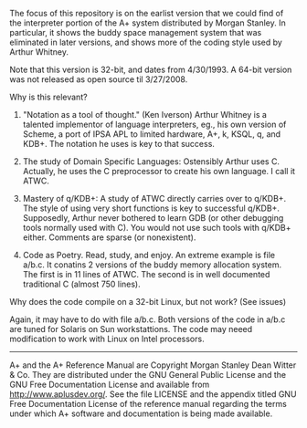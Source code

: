 The focus of this repository is on the earlist version that we could
find of the interpreter portion of the A+ system distributed by 
Morgan Stanley.  In particular, it shows the buddy space management
system that was eliminated in later versions, and shows more of the
coding style used by Arthur Whitney.

Note that this version is 32-bit, and dates from 4/30/1993.
A 64-bit version was not released as open source til 3/27/2008.

Why is this relevant?

1) "Notation as a tool of thought."  (Ken Iverson)
Arthur Whitney is a talented implementor of language interpreters, eg.,
his own version of Scheme, a port of IPSA APL to limited hardware, A+,
k, KSQL, q, and KDB+.  The notation he uses is key to that success.

2) The study of Domain Specific Languages:  Ostensibly Arthur uses C.
Actually, he uses the C preprocessor to create his own language.
I call it ATWC.

3) Mastery of q/KDB+:  A study of ATWC directly carries over to q/KDB+.
The style of using very short functions is key to successful q/KDB+.
Supposedly, Arthur never bothered to learn GDB (or other debugging tools
normally used with C).  You would not use such tools with q/KDB+ either.
Comments are sparse (or nonexistent).

4) Code as Poetry.  Read, study, and enjoy.
An extreme example is file a/b.c.  It conatins 2 versions of the buddy
memory allocation system.  The first is in 11 lines of ATWC.
The second is in well documented traditional C (almost 750 lines).

Why does the code compile on a 32-bit Linux, but not work? (See issues)

Again, it may have to do with file a/b.c.  Both versions of the code in
a/b.c are tuned for Solaris on Sun workstattions. The code may
neeed modification to work with Linux on Intel processors.

-------------------------------------------------------------------------

A+ and the A+ Reference Manual are Copyright Morgan Stanley Dean Witter &
Co.  They are distributed under the GNU General Public License and the GNU
Free Documentation License and available from http://www.aplusdev.org/.
See the file LICENSE and the appendix titled GNU Free Documentation
License of the reference manual regarding the terms under which A+
software and documentation is being made available.

